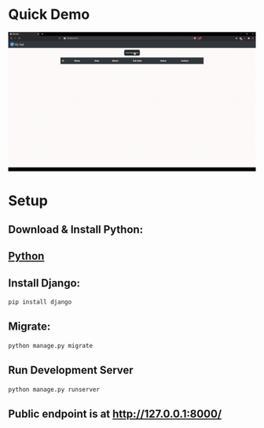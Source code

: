 # Quick Demo
![Demo](./images/demo.gif "Demo")

# Setup

## Download & Install Python:
## <a href="https://www.python.org/downloads/">Python</a>

## Install Django:
```bash
pip install django
```

## Migrate:
```bash
python manage.py migrate
```

## Run Development Server

```bash
python manage.py runserver
```
## Public endpoint is at http://127.0.0.1:8000/